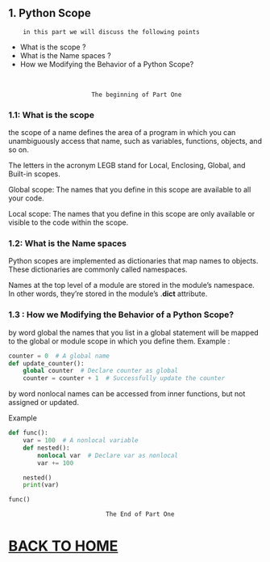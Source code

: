 ## 1. Python Scope

 

        in this part we will discuss the following points

* What is the scope ?
* What is the Name spaces ?
* How we Modifying the Behavior of a Python Scope?

<br/>

                           The beginning of Part One

### 1.1: What is the scope

the scope of a name defines the area of a program in which you can unambiguously access that name, such as variables, functions, objects, and so on. 

The letters in the acronym LEGB stand for Local, Enclosing, Global, and Built-in scopes.

Global scope: The names that you define in this scope are available to all your code.

Local scope: The names that you define in this scope are only available or visible to the code within the scope.

### 1.2: What is the Name spaces

Python scopes are implemented as dictionaries that map names to objects. These dictionaries are commonly called namespaces. 

Names at the top level of a module are stored in the module’s namespace. In other words, they’re stored in the module’s .__dict__ attribute. 
<br/>

### 1.3 : How we Modifying the Behavior of a Python Scope?

by word global the names that you list in a global statement will be mapped to the global or module scope in which you define them.
Example :

```python
counter = 0  # A global name
def update_counter():
    global counter  # Declare counter as global
    counter = counter + 1  # Successfully update the counter

```

by word nonlocal names can be accessed from inner functions, but not assigned or updated.

Example

```python
def func():
    var = 100  # A nonlocal variable
    def nested():
        nonlocal var  # Declare var as nonlocal
        var += 100

    nested()
    print(var)

func()
```

    
                               The End of Part One

# [BACK TO HOME](https://jehadabuawwad.github.io/reading-notes)
